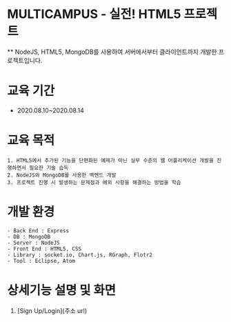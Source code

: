 # MULTICAMPUS - 실전! HTML5 프로젝트

** NodeJS, HTML5, MongoDB를 사용하여 서버에서부터 클라이언트까지 개발한 프로젝트입니다.


# 교육 기간

- 2020.08.10~2020.08.14


# 교육 목적
```
1. HTML5에서 추가된 기능을 단편화된 예제가 아닌 실무 수준의 웹 어플리케이션 개발을 진행하면서 필요한 기술 습득
2. NodeJS와 MongoDB를 사용한 백엔드 개발
3. 프로젝트 진행 시 발생하는 문제점과 예외 사항을 해결하는 방법을 학습
 ```
 # 개발 환경
 ```
- Back End : Express
- DB : MongoDB
- Server : NodeJS
- Front End : HTML5, CSS
- Library : socket.io, Chart.js, RGraph, Flotr2
- Tool : Eclipse, Atom
```
# 상세기능 설명 및 화면
1. [Sign Up/Login](주소 url)<br>
<br><br>

